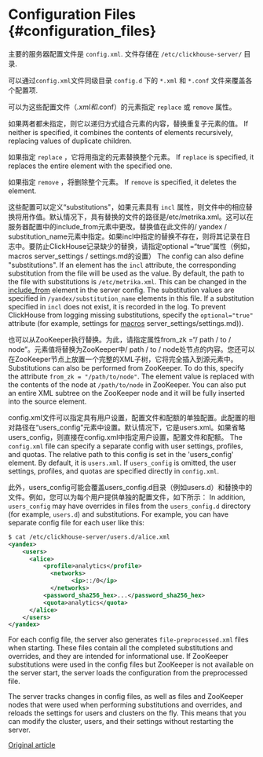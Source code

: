 # Configuration Files {#configuration_files}

主要的服务器配置文件是 `config.xml`. 文件存储在 `/etc/clickhouse-server/` 目录.

可以通过`config.xml`文件同级目录 `config.d` 下的 `*.xml` 和 `*.conf` 文件来覆盖各个配置项.

可以为这些配置文件（*.xml和*.conf）的元素指定 `replace` 或 `remove` 属性。

如果两者都未指定，则它以递归方式组合元素的内容，替换重复子元素的值。
If neither is specified, it combines the contents of elements recursively, replacing values of duplicate children.

如果指定 `replace` ，它将用指定的元素替换整个元素。
If `replace` is specified, it replaces the entire element with the specified one.

如果指定 `remove` ，将删除整个元素。
If `remove` is specified, it deletes the element.

这些配置可以定义“substitutions"，如果元素具有 `incl` 属性，则文件中的相应替换将用作值。默认情况下，具有替换的文件的路径是/etc/metrika.xml。这可以在服务器配置中的include_from元素中更改。替换值在此文件的/ yandex / substitution_name元素中指定。如果incl中指定的替换不存在，则将其记录在日志中。要防止ClickHouse记录缺少的替换，请指定optional =“true”属性（例如，macros server_settings / settings.md的设置）
The config can also define "substitutions". If an element has the `incl` attribute, the corresponding substitution from the file will be used as the value. By default, the path to the file with substitutions is `/etc/metrika.xml`. This can be changed in the [include_from](server_settings/settings.md#server_settings-include_from) element in the server config. The substitution values are specified in `/yandex/substitution_name` elements in this file. If a substitution specified in `incl` does not exist, it is recorded in the log. To prevent ClickHouse from logging missing substitutions, specify the `optional="true"` attribute (for example, settings for [macros](#macros) server_settings/settings.md)).

也可以从ZooKeeper执行替换。为此，请指定属性from_zk =“/ path / to / node”。元素值将替换为ZooKeeper中/ path / to / node处节点的内容。您还可以在ZooKeeper节点上放置一个完整的XML子树，它将完全插入到源元素中。
Substitutions can also be performed from ZooKeeper. To do this, specify the attribute `from_zk = "/path/to/node"`. The element value is replaced with the contents of the node at `/path/to/node` in ZooKeeper. You can also put an entire XML subtree on the ZooKeeper node and it will be fully inserted into the source element.

config.xml文件可以指定具有用户设置，配置文件和配额的单独配置。此配置的相对路径在“users_config”元素中设置。默认情况下，它是users.xml。如果省略users_config，则直接在config.xml中指定用户设置，配置文件和配额。
The `config.xml` file can specify a separate config with user settings, profiles, and quotas. The relative path to this config is set in the 'users_config' element. By default, it is `users.xml`. If `users_config` is omitted, the user settings, profiles, and quotas are specified directly in `config.xml`.

此外，users_config可能会覆盖users_config.d目录（例如users.d）和替换中的文件。例如，您可以为每个用户提供单独的配置文件，如下所示：
In addition, `users_config` may have overrides in files from the `users_config.d` directory (for example, `users.d`) and substitutions. For example, you can have separate config file for each user like this:
``` xml
$ cat /etc/clickhouse-server/users.d/alice.xml
<yandex>
    <users>
      <alice>
          <profile>analytics</profile>
            <networks>
                  <ip>::/0</ip>
            </networks>
          <password_sha256_hex>...</password_sha256_hex>
          <quota>analytics</quota>
      </alice>
    </users>
</yandex>
```

For each config file, the server also generates `file-preprocessed.xml` files when starting. These files contain all the completed substitutions and overrides, and they are intended for informational use. If ZooKeeper substitutions were used in the config files but ZooKeeper is not available on the server start, the server loads the configuration from the preprocessed file.

The server tracks changes in config files, as well as files and ZooKeeper nodes that were used when performing substitutions and overrides, and reloads the settings for users and clusters on the fly. This means that you can modify the cluster, users, and their settings without restarting the server.

[Original article](https://clickhouse.yandex/docs/en/operations/configuration_files/) <!--hide-->
